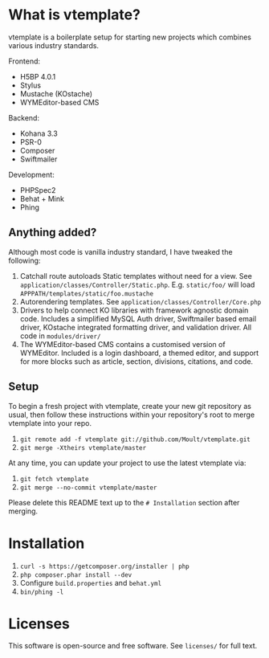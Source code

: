 # What is vtemplate?

vtemplate is a boilerplate setup for starting new projects which combines
various industry standards.

Frontend:

 - H5BP 4.0.1
 - Stylus
 - Mustache (KOstache)
 - WYMEditor-based CMS

Backend:

 - Kohana 3.3
 - PSR-0
 - Composer
 - Swiftmailer

Development:

 - PHPSpec2
 - Behat + Mink
 - Phing

## Anything added?

Although most code is vanilla industry standard, I have tweaked the following:

 1. Catchall route autoloads Static templates without need for a view. See
    `application/classes/Controller/Static.php`. E.g. `static/foo/` will load
    `APPPATH/templates/static/foo.mustache`
 2. Autorendering templates. See `application/classes/Controller/Core.php`
 3. Drivers to help connect KO libraries with framework agnostic domain code.
    Includes a simplified MySQL Auth driver, Swiftmailer based email driver,
    KOstache integrated formatting driver, and validation driver. All code in
    `modules/driver/`
 4. The WYMEditor-based CMS contains a customised version of WYMEditor. Included
    is a login dashboard, a themed editor, and support for more blocks such as
    article, section, divisions, citations, and code.

## Setup

To begin a fresh project with vtemplate, create your new git repository as
usual, then follow these instructions within your repository's root to merge
vtemplate into your repo.

 1. `git remote add -f vtemplate git://github.com/Moult/vtemplate.git`
 2. `git merge -Xtheirs vtemplate/master`

At any time, you can update your project to use the latest vtemplate via:

 1. `git fetch vtemplate`
 2. `git merge --no-commit vtemplate/master`

Please delete this README text up to the `# Installation` section after merging.

# Installation

 1. `curl -s https://getcomposer.org/installer | php`
 2. `php composer.phar install --dev`
 3. Configure `build.properties` and `behat.yml`
 4. `bin/phing -l`

# Licenses

This software is open-source and free software. See `licenses/` for full text.
